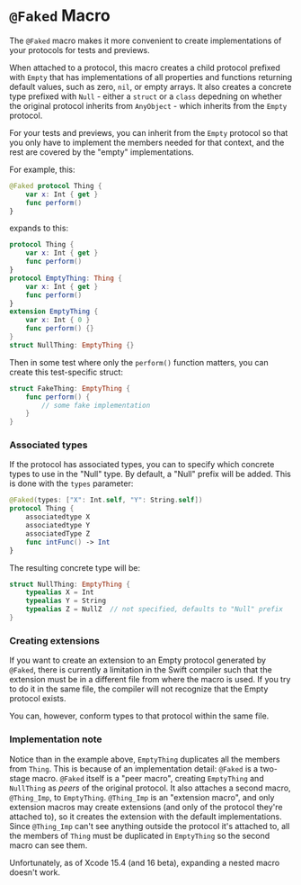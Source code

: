 # `@Faked` Macro

The `@Faked` macro makes it more convenient to create implementations of your protocols for tests and previews.

When attached to a protocol, this macro creates a child protocol prefixed with `Empty` that has implementations of all properties and functions returning default values, such as zero, `nil`, or empty arrays. It also creates a concrete type prefixed with `Null` - either a `struct` or a `class` depedning on whether the original protocol inherits from `AnyObject` - which inherits from the `Empty` protocol.

For your tests and previews, you can inherit from the `Empty` protocol so that you only have to implement the members needed for that context, and the rest are covered by the "empty" implementations.

For example, this:

```swift
@Faked protocol Thing {
    var x: Int { get }
    func perform()
}
```
expands to this:
```swift
protocol Thing {
    var x: Int { get }
    func perform()
}
protocol EmptyThing: Thing {
    var x: Int { get }
    func perform()
}
extension EmptyThing {
    var x: Int { 0 }
    func perform() {}
}
struct NullThing: EmptyThing {}
```

Then in some test where only the `perform()` function matters, you can create this test-specific struct:

```swift
struct FakeThing: EmptyThing {
    func perform() {
        // some fake implementation
    }
}
```

### Associated types

If the protocol has associated types, you can to specify which concrete types to use in the "Null" type. By default, a "Null" prefix will be added. This is done with the `types` parameter:

```swift
@Faked(types: ["X": Int.self, "Y": String.self])
protocol Thing {
    associatedtype X
    associatedtype Y
    associatedType Z
    func intFunc() -> Int
}
```

The resulting concrete type will be:

```swift
struct NullThing: EmptyThing {
    typealias X = Int
    typealias Y = String
    typealias Z = NullZ  // not specified, defaults to "Null" prefix
}
```

### Creating extensions

If you want to create an extension to an Empty protocol generated by `@Faked`, there is currently a limitation in the Swift compiler such that the extension must be in a different file from where the macro is used. If you try to do it in the same file, the compiler will not recognize that the Empty protocol exists.

You can, however, conform types to that protocol within the same file.

### Implementation note

Notice than in the example above, `EmptyThing` duplicates all the members from `Thing`. This is because of an implementation detail: `@Faked` is a two-stage macro. `@Faked` itself is a "peer macro", creating `EmptyThing` and `NullThing` as _peers_ of the original protocol. It also attaches a second macro, `@Thing_Imp`, to `EmptyThing`. `@Thing_Imp` is an "extension macro", and only extension macros may create extensions (and only of the protocol they're attached to), so it creates the extension with the default implementations. Since `@Thing_Imp` can't see anything outside the protocol it's attached to, all the members of `Thing` must be duplicated in `EmptyThing` so the second macro can see them.

Unfortunately, as of Xcode 15.4 (and 16 beta), expanding a nested macro doesn't work.
